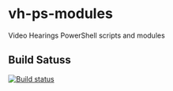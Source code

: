 # vh-ps-modules
Video Hearings PowerShell scripts and modules

## Build Satuss

[![Build status](https://hmctsreform.visualstudio.com/VirtualHearings/_apis/build/status/HMCTS/vh-ps-modules?branchName=master)](https://hmctsreform.visualstudio.com/VirtualHearings/_build/latest?definitionId=17)